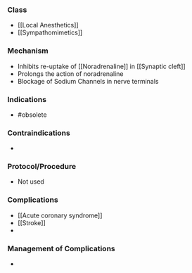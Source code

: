 ### Class 
- [[Local Anesthetics]]
- [[Sympathomimetics]] 

### Mechanism
- Inhibits re-uptake of [[Noradrenaline]] in [[Synaptic cleft]] 
- Prolongs the action of noradrenaline
- Blockage of Sodium Channels in nerve terminals

### Indications
- #obsolete 

### Contraindications
- 

### Protocol/Procedure
- Not used

### Complications
- [[Acute coronary syndrome]]
- [[Stroke]]
- 

### Management of Complications
- 



